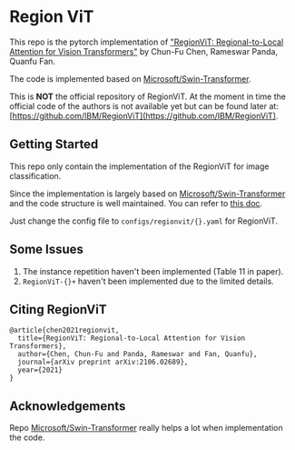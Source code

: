 # Region ViT

This repo is the pytorch implementation of ["RegionViT: Regional-to-Local Attention for Vision Transformers"](https://arxiv.org/pdf/2106.02689.pdf) by Chun-Fu Chen, Rameswar Panda, Quanfu Fan.

The code is implemented based on [Microsoft/Swin-Transformer](https://github.com/microsoft/Swin-Transformer).

This is **NOT** the official repository of RegionViT. At the moment in time the official code of the authors 
is not available yet but can be found later at: [https://github.com/IBM/RegionViT](https://github.com/IBM/RegionViT).

## Getting Started
This repo only contain the implementation of the RegionViT for image classification.

Since the implementation is largely based on [Microsoft/Swin-Transformer](https://github.com/microsoft/Swin-Transformer) 
and the code structure is well maintained. You can refer to [this doc](https://github.com/microsoft/Swin-Transformer/blob/main/get_started.md).

Just change the config file to `configs/regionvit/{}.yaml` for RegionViT.

## Some Issues
1. The instance repetition haven't been implemented (Table 11 in paper).
2. `RegionViT-{}+` haven't been implemented due to the limited details.

## Citing RegionViT
```
@article{chen2021regionvit,
  title={RegionViT: Regional-to-Local Attention for Vision Transformers},
  author={Chen, Chun-Fu and Panda, Rameswar and Fan, Quanfu},
  journal={arXiv preprint arXiv:2106.02689},
  year={2021}
}
```

## Acknowledgements
Repo [Microsoft/Swin-Transformer](https://github.com/microsoft/Swin-Transformer) really helps a lot when implementation the code.

